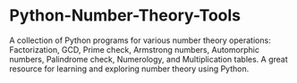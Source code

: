 # Python-Number-Theory-Tools
A collection of Python programs for various number theory operations: Factorization, GCD, Prime check, Armstrong numbers, Automorphic numbers, Palindrome check, Numerology, and Multiplication tables. A great resource for learning and exploring number theory using Python.
